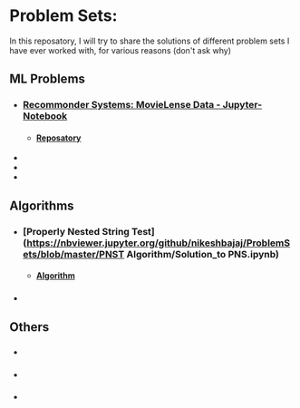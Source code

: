 # Problem Sets:
In this reposatory, I will try to share the solutions of different problem sets I have ever worked with, for various reasons (don't ask why)

## ML Problems
* ### [Recommonder Systems: MovieLense Data - Jupyter-Notebook](https://nbviewer.jupyter.org/github/nikeshbajaj/ProblemSets/blob/master/MovieLense/MovieLense-LatestSmallData.ipynb)
  * #### [Reposatory](https://github.com/Nikeshbajaj/ProblemSets/tree/master/MovieLense)
* 
*
*


## Algorithms
* ### [Properly Nested String Test](https://nbviewer.jupyter.org/github/nikeshbajaj/ProblemSets/blob/master/PNST Algorithm/Solution_to PNS.ipynb)
  * #### [Algorithm](https://github.com/Nikeshbajaj/ProblemSets/blob/master/PNST%20Algorithm/PNST_Algorithm.py)
 
* ### 

## Others
* ### 
* ### 
* ### 
